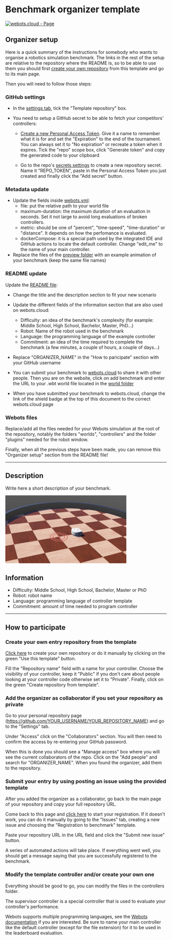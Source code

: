 <span id="title">

# Benchmark organizer template

</span>

[![webots.cloud - Page](https://img.shields.io/badge/webots.cloud-Page-007ACC)](https://benchmark.webots.cloud/run?version=R2022b&url=https://github.com/Jean-Eudes-le-retour/bare-benchmark-example/blob/main/worlds/robot_programming.wbt&type=benchmark)

## Organizer setup

Here is a quick summary of the instructions for somebody who wants to organise a robotics simulation benchmark. The links in the rest of the setup are relative to the repository where the README is, so to be able to use them you should first [create your own repository](../../generate) from this template and go to its main page.

Then you will need to follow those steps:

### GitHub settings
- In the [settings tab](../../settings), tick the "Template repository" box.

- You need to setup a GitHub secret to be able to fetch your competitors' controllers:

  - [Create a new Personal Access Token](../../../../settings/tokens/new). Give it a name to remember what it is for and set the "Expiration" to the end of the tournament. You can always set it to "No expiration" or recreate a token when it expires. Tick the "repo" scope box, click "Generate token" and copy the generated code to your clipboard

  - Go to the repo's [secrets settings](../../settings/secrets/actions/new) to create a new repository secret. Name it "REPO_TOKEN", paste in the Personal Access Token you just created and finally click the "Add secret" button.

### Metadata update

- Update the fields inside [webots.yml](../../edit/main/webots.yml):
  - file: put the relative path to your world file
  - maximum-duration: the maximum duration of an evaluation in seconds. Set it not large to avoid long evaluations of broken controllers.
  - metric: should be one of "percent", "time-speed", "time-duration" or "distance". It depends on how the perfomance is evaluated.
  - dockerCompose: it is a special path used by the integrated IDE and GitHub actions to locate the default controller. Change "edit_me" to the name of your main controller.
- Replace the files of the [preview folder](/preview) with an example animation of your benchmark (keep the same file names)

### README update

Update the [README file](../../edit/main/README.md):

- Change the title and the description section to fit your new scenario

- Update the different fields of the information section that are also used on webots.cloud:
  - Difficulty: an idea of the benchmark's complexity (for example: Middle School, High School, Bachelor, Master, PhD...)
  - Robot: Name of the robot used in the benchmark
  - Language: the programming language of the example controller
  - Commitment: an idea of the time required to complete the benchmark (a few minutes, a couple of hours, a couple of days...)

- Replace "ORGANIZER_NAME" in the "How to paricipate" section with your GitHub username

- You can submit your benchmark to [webots.cloud](https://benchmark.webots.cloud/benchmark) to share it with other people. Then you are on the website, click on add benchmark and enter the URL to your .wbt world file located in the [world folder](./worlds/)

- When you have submitted your benchmark to webots.cloud, change the link of the shield badge at the top of this document to the correct webots.cloud page

### Webots files

Replace/add all the files needed for your Webots simulation at the root of the repository, notably the folders "worlds", "controllers" and the folder "plugins" needed for the robot window.

Finally, when all the previous steps have been made, you can remove this "Organizer setup" section from the README file!

<!-- <details>
<summary style="font-size:1.25em">Detailed step-by-step guide</summary>

TODO: Detailed step-by-step guide if needed
 could be done in the wiki of the repo?

</details>
-->

---

## Description

<span id="description">

Write here a short description of your benchmark.

</span>

<img src="./preview/thumbnail.jpg" width="75%">

## Information

<span id="information">

- Difficulty: Middle School, High School, Bachelor, Master or PhD
- Robot: robot name
- Language: programming language of controller template
- Commitment: amount of time needed to program controller

</span>

---

## How to participate

### Create your own entry repository from the template

[Click here](../../generate) to create your own repository or do it manually by clicking on the green "Use this template" button.

Fill the "Repository name" field with a name for your controller.
Choose the visibility of your controller, keep it "Public" if you don't care about people looking at your controller code otherwise set it to "Private".
Finally, click on the green "Create repository from template".

### Add the organizer as collaborator if you set your repository as private

Go to your personal repository page (https://github.com/YOUR_USERNAME/YOUR_REPOSITORY_NAME) and go to the "Settings" tab.

Under "Access" click on the "Collaborators" section.
You will then need to confirm the access by re-entering your GitHub password.

When this is done you should see a "Manage access" box where you will see the current collaborators of the repo.
Click on the "Add people" and search for "ORGANIZER_NAME". When you found the organizer, add them to the repository.

### Submit your entry by using posting an issue using the provided template

After you added the organizer as a collaborator, go back to the main page of your repository and copy your full repository URL.

Come back to this page and [click here](../../issues/new?assignees=&labels=registration&template=registration_form.yml&title=Registration+to+benchmark) to start your registration. If it doesn't work, you can do it manually by going to the "Issues" tab, creating a new issue and choosing the "Registration to benchmark" template.

Paste your repository URL in the URL field and click the "Submit new issue" button.

A series of automated actions will take place. If everything went well, you should get a message saying that you are successfully registered to the benchmark.

### Modify the template controller and/or create your own one

Everything should be good to go, you can modify the files in the controllers folder.

The supervisor controller is a special controller that is used to evaluate your controller's performance.

Webots supports multiple programming languages, see the [Webots documentation](https://www.cyberbotics.com/doc/guide/language-setup) if you are interested.
Be sure to name your main controller like the default controller (except for the file extension) for it to be used in the leaderboard evaluation.
